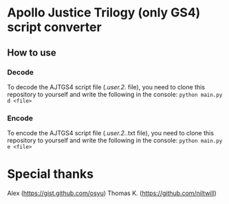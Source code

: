 # Apollo Justice Trilogy (only GS4) script converter

## How to use ##

### Decode
To decode the AJTGS4 script file (*.user.2.* file), you need to clone this repository to yourself and write the following in the console:
```python main.py d <file>```

### Encode
To encode the AJTGS4 script file (*.user.2.*.txt file), you need to clone this repository to yourself and write the following in the console:
```python main.py e <file>```

# Special thanks
Alex (https://gist.github.com/osyu)
Thomas K. (https://github.com/niltwill)
